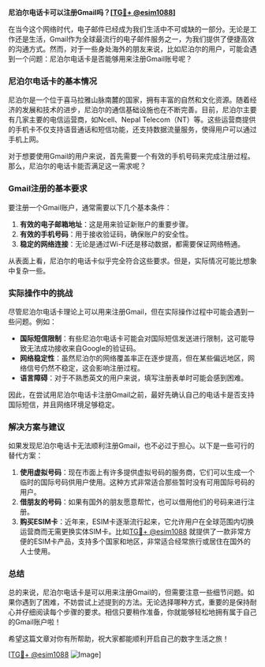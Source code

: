 **尼泊尔电话卡可以注册Gmail吗？[[TG💪+ @esim1088](https://t.me/s/esim1088)]**

在当今这个网络时代，电子邮件已经成为我们生活中不可或缺的一部分。无论是工作还是生活，Gmail作为全球最流行的电子邮件服务之一，为我们提供了便捷高效的沟通方式。然而，对于一些身处海外的朋友来说，比如尼泊尔的用户，可能会遇到一个问题：尼泊尔电话卡是否能够用来注册Gmail账号呢？

### **尼泊尔电话卡的基本情况**

尼泊尔是一个位于喜马拉雅山脉南麓的国家，拥有丰富的自然和文化资源。随着经济的发展和技术的进步，尼泊尔的通信基础设施也在不断完善。目前，尼泊尔主要有几家主要的电信运营商，如Ncell、Nepal Telecom（NT）等。这些运营商提供的手机卡不仅支持语音通话和短信功能，还支持数据流量服务，使得用户可以通过手机上网。

对于想要使用Gmail的用户来说，首先需要一个有效的手机号码来完成注册过程。那么，尼泊尔的电话卡能否满足这一需求呢？

### **Gmail注册的基本要求**

要注册一个Gmail账户，通常需要以下几个基本条件：

1. **有效的电子邮箱地址**：这是用来验证新账户的重要步骤。
2. **有效的手机号码**：用于接收验证码，确保账户的安全性。
3. **稳定的网络连接**：无论是通过Wi-Fi还是移动数据，都需要保证网络畅通。

从表面上看，尼泊尔的电话卡似乎完全符合这些要求。但是，实际情况可能比想象中复杂一些。

### **实际操作中的挑战**

尽管尼泊尔电话卡理论上可以用来注册Gmail，但在实际操作过程中可能会遇到一些问题。例如：

- **国际短信限制**：有些尼泊尔电话卡可能会对国际短信发送进行限制，这可能导致无法成功接收来自Google的验证码。
- **网络稳定性**：虽然尼泊尔的网络覆盖率正在逐步提高，但在某些偏远地区，网络信号仍然不稳定，这会影响注册过程。
- **语言障碍**：对于不熟悉英文的用户来说，填写注册表单时可能会感到困难。

因此，在尝试用尼泊尔电话卡注册Gmail之前，最好先确认自己的电话卡是否支持国际短信，并且网络环境足够稳定。

### **解决方案与建议**

如果发现尼泊尔电话卡无法顺利注册Gmail，也不必过于担心。以下是一些可行的替代方案：

1. **使用虚拟号码**：现在市面上有许多提供虚拟号码的服务商，它们可以生成一个临时的国际号码供用户使用。这种方式非常适合那些暂时没有可用国际号码的用户。
2. **借朋友的号码**：如果有国外的朋友愿意帮忙，也可以借用他们的号码来进行注册。
3. **购买ESIM卡**：近年来，ESIM卡逐渐流行起来，它允许用户在全球范围内切换运营商而无需更换实体SIM卡。比如[TG💪+ @esim1088](https://t.me/s/esim1088) 就提供了一款非常方便的ESIM卡产品，支持多个国家和地区，非常适合经常旅行或居住在国外的人士使用。

### **总结**

总的来说，尼泊尔电话卡是可以用来注册Gmail的，但需要注意一些细节问题。如果你遇到了困难，不妨尝试上述提到的方法。无论选择哪种方式，重要的是保持耐心并仔细阅读每个步骤的要求。相信只要稍作准备，你就能够轻松地拥有属于自己的Gmail账户啦！

希望这篇文章对你有所帮助，祝大家都能顺利开启自己的数字生活之旅！ 

[[TG💪+ @esim1088](https://t.me/s/esim1088) ![Image](https://i.postimg.cc/4NQfJmqS/Snipaste-2025-05-13-00-14-12.png)]